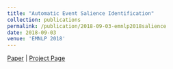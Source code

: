 ```yaml
---
title: "Automatic Event Salience Identification"
collection: publications
permalink: /publication/2018-09-03-emnlp2018salience
date: 2018-09-03
venue: 'EMNLP 2018'
---
```

[Paper](https://hunterhector.github.io/files/papers/Liu_et_al._-_2018_-_EMNLP_2018.pdf) \| [Project Page](https://github.com/hunterhector/EventSalience)
